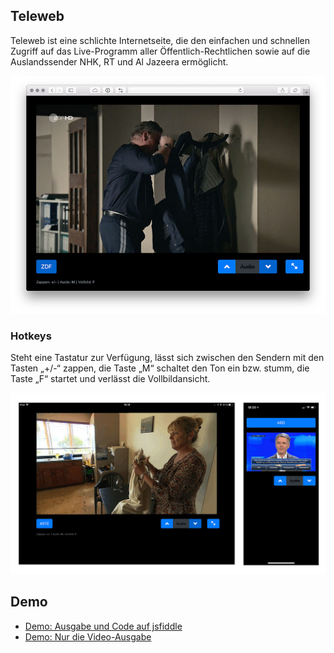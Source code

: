 ## Teleweb
Teleweb ist eine schlichte Internetseite, die den einfachen und schnellen Zugriff auf das Live-Programm aller Öffentlich-Rechtlichen sowie auf die Auslandssender NHK, RT und Al Jazeera ermöglicht.

![](pics/desktop.jpg)

### Hotkeys
Steht eine Tastatur zur Verfügung, lässt sich zwischen den Sendern mit den Tasten „+/-“ zappen, die Taste „M“ schaltet den Ton ein bzw. stumm, die Taste „F“ startet und verlässt die Vollbildansicht.

![](pics/mobil.gif)

## Demo
- [Demo: Ausgabe und Code auf jsfiddle](https://jsfiddle.net/h2wnmqac/)
- [Demo: Nur die Video-Ausgabe](embedded/result/)